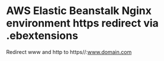 # AWS Elastic Beanstalk Nginx environment https redirect via .ebextensions

Redirect www and http to https//:www.domain.com
